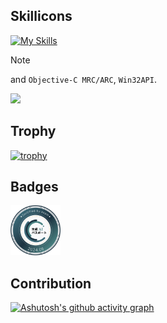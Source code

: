 ## Skillicons
[![My Skills](https://skillicons.dev/icons?i=alpinejs,anaconda,androidstudio,apple,atom,bash,bitbucket,c,cs,cpp,css,dart,docker,dotnet,eclipse,elasticsearch,fastapi,flask,flutter,git,github,html,java,js,laravel,linux,mysql,nginx,ps,php,phpstorm,postgres,pycharm,py,redis,sqlite,sublime,swift,tailwind,unity,vim,visualstudio,vscode,wordpress,xd&theme=dark)](https://skillicons.dev)

> [!NOTE]
> and `Objective-C MRC/ARC`, `Win32API`.   
> 
> ![](https://komarev.com/ghpvc/?username=ChifuyuArabelio&color=blue&style=flat&label=count:+int+=+)

## Trophy

[![trophy](https://github-profile-trophy.vercel.app/?username=ChifuyuArabelio&theme=onedark)](https://github.com/ryo-ma/github-profile-trophy)

## Badges

<a href="https://www.openbadge-global.com/api/v1.0/openBadge/v2/Wallet/Public/GetAssertionShare/MEdhU3NIbmdKT1lybW1jNkhKNHcvUT09"><img src="img/generate_ai_passport.png" width="80px" height="80px"></a>

## Contribution

[![Ashutosh's github activity graph](https://github-readme-activity-graph.vercel.app/graph?username=ChifuyuArabelio&bg_color=0e1015&color=9298a0&line=6bd063&point=ffffff&area_color=2e6b37&hide_title=true&area=true&days=31)](https://github.com/ashutosh00710/github-readme-activity-graph)
